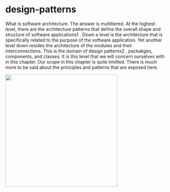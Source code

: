# design-patterns
What is software architecture. The answer is multitiered. At the highest level, there  are the architecture patterns that define the overall shape and structure of software  applications1 . Down a level is the architecture that is specifically related to the purpose of the software application. Yet another level down resides the architecture of  the modules and their interconnections. This is the domain of design patterns2 , packakges, components, and classes. It is this level that we will concern ourselves with in  this chapter. Our scope in this chapter is quite limitted. There is much more to be said about the  principles and patterns that are exposed here.

<img src="https://bartoszkrajka.com/wp-content/uploads/2019/10/1_WZmVF9vJAyn8tO1g3lVa9w.png" width="350px" >
